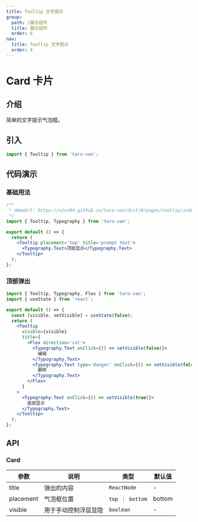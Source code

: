 ```yaml
---
title: Tooltip 文字提示
group:
  path: /展示组件
  title: 展示组件
  order: 6
nav:
  title: Tooltip 文字提示
  order: 4
---
```


# Card 卡片

## 介绍

简单的文字提示气泡框。

## 引入

```jsx | pure
import { Tooltip } from 'taro-van';
```

## 代码演示

### 基础用法

```jsx | iframe
/**
 * demoUrl: https://wjun94.github.io/taro-van/dist/#/pages/tooltip/index
 */
import { Tooltip, Typography } from 'taro-van';

export default () => {
  return (
    <Tooltip placement='top' title='prompt text'>
      <Typography.Text>顶部显示</Typography.Text>
    </Tooltip>
  );
};
```

### 顶部弹出

```jsx | iframe
import { Tooltip, Typography, Flex } from 'taro-van';
import { useState } from 'react';

export default () => {
  const [visible, setVisible] = useState(false);
  return (
    <Tooltip
      visible={visible}
      title={
        <Flex direction='col'>
          <Typography.Text onClick={() => setVisible(false)}>
            编辑
          </Typography.Text>
          <Typography.Text type='danger' onClick={() => setVisible(false)}>
            删除
          </Typography.Text>
        </Flex>
      }
    >
      <Typography.Text onClick={() => setVisible(true)}>
        底部显示
      </Typography.Text>
    </Tooltip>
  );
};
```

## API

### Card

| 参数      | 说明                 | 类型            | 默认值 |
| --------- | -------------------- | --------------- | ------ |
| title     | 弹出的内容           | `ReactNode`     | -      |
| placement | 气泡框位置           | `top ｜ bottom` | bottom |
| visible   | 用于手动控制浮层显隐 | `boolean`       | -      |
